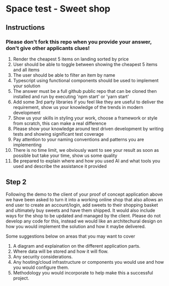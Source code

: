 # Space test - Sweet shop

## Instructions
### Please don't fork this repo when you provide your answer, don't give other applicants clues!

1. Render the cheapest 5 items on landing sorted by price
2. User should be able to toggle between showing the cheapest 5 items and all items
3. The user should be able to filter an item by name  
4. Typescript using functional components should be used to implement your solution
5. The answer must be a full github public repo that can be cloned then installed and run by executing 'npm start' or 'yarn start'
6. Add some 3rd party libraries if you feel like they are useful to deliver the requirement, show us your knowledge of the trends in modern development
7. Show us your skills in styling your work, choose a framework or style from scratch, this can make a real difference
8. Please show your knowledge around test driven development by writing tests and showing significant test coverage
9. Pay attention to your naming conventions and patterns you are implementing
10. There is no time limit, we obviously want to see your result as soon as possible but take your time, show us some quality
11. Be prepared to explain where and how you used AI and what tools you used and describe the assistance it provided

## Step 2

Following the demo to the client of your proof of concept application above we have been asked to turn it into a working online shop that also allows an end user to create an account/login, add sweets to their shopping basket and ultimately buy sweets and have them shipped. It would also include ways for the shop to be updated and managed by the client. Please do not develop any code for this, instead we would like an architechural design on how you would implement the solution and how it maybe delivered. 

Some suggestions below on areas that you may want to cover

1. A diagram and explaination on the different application parts.
2. Where data will be stored and how it will flow.
3. Any security considerations.
4. Any hosting/cloud infrastructure or components you would use and how you would configure them.
5. Methodology you would incorporate to help make this a successful project.



